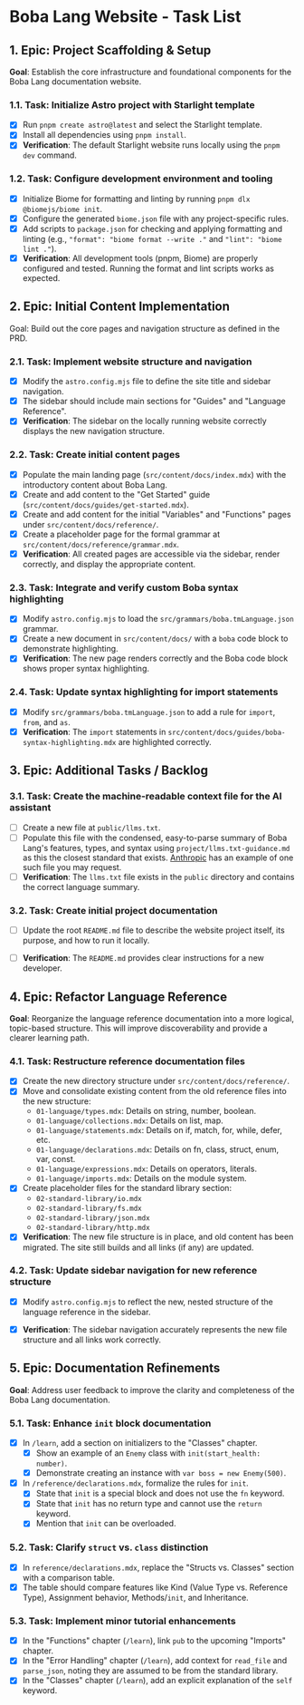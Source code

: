 # Boba Lang Website - Task List

## 1. Epic: Project Scaffolding & Setup

**Goal**: Establish the core infrastructure and foundational components for the Boba Lang documentation website.

### 1.1. Task: Initialize Astro project with Starlight template

- [x] Run `pnpm create astro@latest` and select the Starlight template.
- [x] Install all dependencies using `pnpm install`.
- [x] **Verification**: The default Starlight website runs locally using the `pnpm dev` command.

### 1.2. Task: Configure development environment and tooling

- [x] Initialize Biome for formatting and linting by running `pnpm dlx @biomejs/biome init`.
- [x] Configure the generated `biome.json` file with any project-specific rules.
- [x] Add scripts to `package.json` for checking and applying formatting and linting (e.g., `"format": "biome format --write ."` and `"lint": "biome lint ."`).
- [x] **Verification**: All development tools (pnpm, Biome) are properly configured and tested. Running the format and lint scripts works as expected.

## 2. Epic: Initial Content Implementation

Goal: Build out the core pages and navigation structure as defined in the PRD.

### 2.1. Task: Implement website structure and navigation

- [x] Modify the `astro.config.mjs` file to define the site title and sidebar navigation.
- [x] The sidebar should include main sections for "Guides" and "Language Reference".
- [x] **Verification**: The sidebar on the locally running website correctly displays the new navigation structure.

### 2.2. Task: Create initial content pages

- [x] Populate the main landing page (`src/content/docs/index.mdx`) with the introductory content about Boba Lang.
- [x] Create and add content to the "Get Started" guide (`src/content/docs/guides/get-started.mdx`).
- [x] Create and add content for the initial "Variables" and "Functions" pages under `src/content/docs/reference/`.
- [x] Create a placeholder page for the formal grammar at `src/content/docs/reference/grammar.mdx`.
- [x] **Verification**: All created pages are accessible via the sidebar, render correctly, and display the appropriate content.

### 2.3. Task: Integrate and verify custom Boba syntax highlighting

- [x] Modify `astro.config.mjs` to load the `src/grammars/boba.tmLanguage.json` grammar.
- [x] Create a new document in `src/content/docs/` with a `boba` code block to demonstrate highlighting.
- [x] **Verification**: The new page renders correctly and the Boba code block shows proper syntax highlighting.

### 2.4. Task: Update syntax highlighting for import statements

- [x] Modify `src/grammars/boba.tmLanguage.json` to add a rule for `import`, `from`, and `as`.
- [x] **Verification**: The `import` statements in `src/content/docs/guides/boba-syntax-highlighting.mdx` are highlighted correctly.

## 3. Epic: Additional Tasks / Backlog

### 3.1. Task: Create the machine-readable context file for the AI assistant

- [ ] Create a new file at `public/llms.txt`.
- [ ] Populate this file with the condensed, easy-to-parse summary of Boba Lang's features, types, and syntax using `project/llms.txt-guidance.md` as this the closest standard that exists. [Anthropic](https://docs.anthropic.com/llms.txt) has an example of one such file you may request.
- [ ] **Verification**: The `llms.txt` file exists in the `public` directory and contains the correct language summary.

### 3.2. Task: Create initial project documentation

- [ ] Update the root `README.md` file to describe the website project itself, its purpose, and how to run it locally.
- [ ] **Verification**: The `README.md` provides clear instructions for a new developer.


## 4. Epic: Refactor Language Reference

**Goal**: Reorganize the language reference documentation into a more logical, topic-based structure. This will improve discoverability and provide a clearer learning path.

### 4.1. Task: Restructure reference documentation files

- [x] Create the new directory structure under `src/content/docs/reference/`.
- [x] Move and consolidate existing content from the old reference files into the new structure:
    - `01-language/types.mdx`: Details on string, number, boolean.
    - `01-language/collections.mdx`: Details on list, map.
    - `01-language/statements.mdx`: Details on if, match, for, while, defer, etc.
    - `01-language/declarations.mdx`: Details on fn, class, struct, enum, var, const.
    - `01-language/expressions.mdx`: Details on operators, literals.
    - `01-language/imports.mdx`: Details on the module system.
- [x] Create placeholder files for the standard library section:
    - `02-standard-library/io.mdx`
    - `02-standard-library/fs.mdx`
    - `02-standard-library/json.mdx`
    - `02-standard-library/http.mdx`
- [x] **Verification**: The new file structure is in place, and old content has been migrated. The site still builds and all links (if any) are updated.

### 4.2. Task: Update sidebar navigation for new reference structure

- [x] Modify `astro.config.mjs` to reflect the new, nested structure of the language reference in the sidebar.
- [x] **Verification**: The sidebar navigation accurately represents the new file structure and all links work correctly.


## 5. Epic: Documentation Refinements

**Goal**: Address user feedback to improve the clarity and completeness of the Boba Lang documentation.

### 5.1. Task: Enhance `init` block documentation

- [x] In `/learn`, add a section on initializers to the "Classes" chapter.
    - [x] Show an example of an `Enemy` class with `init(start_health: number)`.
    - [x] Demonstrate creating an instance with `var boss = new Enemy(500)`.
- [x] In `/reference/declarations.mdx`, formalize the rules for `init`.
    - [x] State that `init` is a special block and does not use the `fn` keyword.
    - [x] State that `init` has no return type and cannot use the `return` keyword.
    - [x] Mention that `init` can be overloaded.

### 5.2. Task: Clarify `struct` vs. `class` distinction

- [x] In `reference/declarations.mdx`, replace the "Structs vs. Classes" section with a comparison table.
- [x] The table should compare features like Kind (Value Type vs. Reference Type), Assignment behavior, Methods/`init`, and Inheritance.

### 5.3. Task: Implement minor tutorial enhancements

- [x] In the "Functions" chapter (`/learn`), link `pub` to the upcoming "Imports" chapter.
- [x] In the "Error Handling" chapter (`/learn`), add context for `read_file` and `parse_json`, noting they are assumed to be from the standard library.
- [x] In the "Classes" chapter (`/learn`), add an explicit explanation of the `self` keyword.
